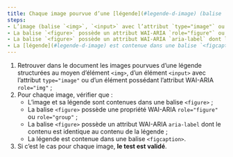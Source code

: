 ```yaml
---
title: Chaque image pourvue d’une [légende](#legende-d-image) (balise `<img>`, `<input>` avec l’attribut `type="image"` ou possédant un attribut WAI-ARIA `role="img"` associée à une [légende](#legende-d-image) adjacente), vérifie-t-elle, si nécessaire, ces conditions ?
steps:
- L’image (balise `<img>`, `<input>` avec l’attribut `type="image"` ou possédant un attribut WAI-ARIA `role="img"`) et sa [légende](#legende-d-image) adjacente sont contenues dans une balise `<figure>` ;
- La balise `<figure>` possède un attribut WAI-ARIA `role="figure"` ou `role="group"` ;
- La balise `<figure>` possède un attribut WAI-ARIA `aria-label` dont le contenu est identique au contenu de la [légende](#legende-d-image) ;
- La [légende](#legende-d-image) est contenue dans une balise `<figcaption>`.
---
```


1. Retrouver dans le document les images pourvues d’une légende structurées au moyen d’élément `<img>`, d’un élément `<input>` avec l’attribut `type="image"` ou d’un élément possédant l’attribut WAI-ARIA `role="img"` ;
2. Pour chaque image, vérifier que :
      * L’image et sa légende sont contenues dans une balise `<figure>` ;
      * La balise `<figure>` possède une propriété WAI-ARIA `role="figure"` ou `role="group"` ;
      * La balise `<figure>` possède un attribut WAI-ARIA `aria-label` dont le contenu est identique au contenu de la légende ;
      * La légende est contenue dans une balise `<figcaption>`.
3. Si c’est le cas pour chaque image, **le test est validé**.
